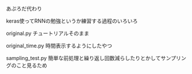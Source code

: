 あぷろだ代わり

keras使ってRNNの勉強というか練習する過程のいろいろ



original.py           チュートリアルそのまま

original_time.py      時間表示するようにしたやつ

sampling_test.py    	簡単な前処理と繰り返し回数減らしたりとかしてサンプリングのこと見るため

	











